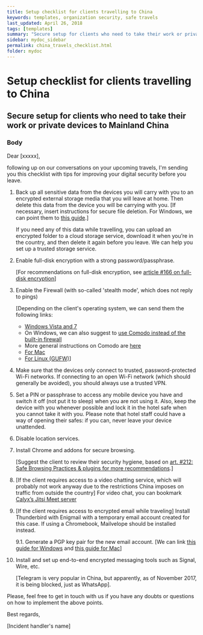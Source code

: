 ```yaml
---
title: Setup checklist for clients travelling to China
keywords: templates, organization security, safe travels
last_updated: April 26, 2018
tags: [templates]
summary: "Secure setup for clients who need to take their work or private devices to Mainland China."
sidebar: mydoc_sidebar
permalink: china_travels_checklist.html
folder: mydoc
---
```



# Setup checklist for clients travelling to China
## Secure setup for clients who need to take their work or private devices to Mainland China

### Body

Dear [xxxxx],

following up on our conversations on your upcoming travels, I'm sending you this
checklist with tips for improving your digital security before you leave.

1. Back up all sensitive data from the devices you will carry with you to an encrypted external storage media that you will leave at home. Then delete this data from the device you will be carrying with you. [If necessary, insert instructions for secure file deletion. For Windows, we can point them to [this guide](https://securityinabox.org/en/guide/destroy-sensitive-information/#wiping-information-with-secure-deletion-tools).]

    If you need any of this data while travelling, you can upload an encrypted folder to a cloud storage service, download it when you’re in the country, and then delete it again before you leave. We can help you set up a trusted storage service.

2. Enable full-disk encryption with a strong password/passphrase.

    [For recommendations on full-disk encryption, see [article #166 on full-disk encryption](../Devices_Data_Security/Full-Disk_Encryption.md)]

3. Enable the Firewall (with so-called 'stealth mode', which does not reply to pings)

    [Depending on the client's operating system, we can send them the following links:
    
    - [Windows Vista and 7](https://technet.microsoft.com/en-us/library/dd448557)
    - On Windows, we can also suggest to [use Comodo instead of the built-in firewall](https://help.comodo.com/topic-72-1-284-3059-.html)
    - More general instructions on Comodo are [here](https://securityinabox.org/en/guide/comodo/windows/)
    - [For Mac](http://osxdaily.com/2015/11/18/enable-stealth-mode-mac-os-x-firewall/)
    - [For Linux (GUFW)](https://www.everything-linux-101.com/how-to/firewalls-in-linux/)]

4. Make sure that the devices only connect to trusted, password-protected Wi-Fi networks. If connecting to an open Wi-Fi network (which should generally be avoided), you should always use a trusted VPN.

5. Set a PIN or passphrase to access any mobile device you have and switch it off (not put it to sleep) when you are not using it. Also, keep the device with you whenever possible and lock it in the hotel safe when you cannot take it with you.
Please note that hotel staff could have a way of opening their safes: if you can, never leave your device unattended.

6. Disable location services.

7. Install Chrome and addons for secure browsing. 

    [Suggest the client to review their security hygiene, based on [art. #212: Safe Browsing Practices & plugins for more recommendations](../Browsing_Security/Safe_Browsing_Practices.md).]

8. [If the client requires access to a video chatting service, which will probably not work anyway due to the restrictions China imposes on traffic from outside the country] For video chat, you can bookmark [Calyx’s Jitsi Meet server](https://meet.calyxinstitute.org)

9. [If the client requires access to encrypted email while traveling] Install Thunderbird with Enigmail with a temporary email account created for this case. If using a Chromebook, Mailvelope should be installed instead.

    9.1. Generate a PGP key pair for the new email account. [We can link [this guide for Windows](https://guides.accessnow.org/pgp/PGP_Encrypted_Email_Windows.html) and [this guide for Mac](https://guides.accessnow.org/pgp/PGP_Encrypted_Email_Mac.html)]

10. Install and set up end-to-end encrypted messaging tools such as Signal, Wire, etc.

    [Telegram is very popular in China, but apparently, as of November 2017, it is being blocked, just as WhatsApp].


Please, feel free to get in touch with us if you have any doubts or questions on how to implement the above points.

Best regards,

[Incident handler's name]



